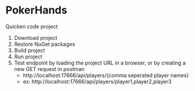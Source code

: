 # PokerHands
Quicken code project

1. Download project
2. Restore NuGet packages
3. Build project
4. Run project
5. Test endpoint by loading the project URL in a browser, or by creating a new GET request in postman
	- http://localhost:17666/api/players/{comma seperated player names}
	- ex: http://localhost:17666/api/players/player1,player2,player3